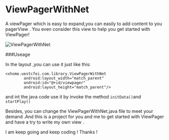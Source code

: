 # ViewPagerWithNet
A viewPager which is easy to expand,you can easily to add content to you pagerView . You even consider this view to help you get started with ViewPager!


![ViewPagerWithNet](http://puu.sh/jQj8J/3e28f8c3ab.gif)

###Useage

In the layout ,you can use it just like this:

```
<xhome.uestcfei.com.library.ViewPagerWithNet
        android:layout_width="match_parent"
        android:id="@+id/viewpager"
        android:layout_height="match_parent"/>
```

and int the java code use it by invoke the method ```initData()```and ```startPlay()```


Besides, you can change the ViewPagerWithNet.java file to meet your demand .And this is a project for you and me to get started with ViewPager and have a try to write my own view .


I am keep going and keep coding ! Thanks !
